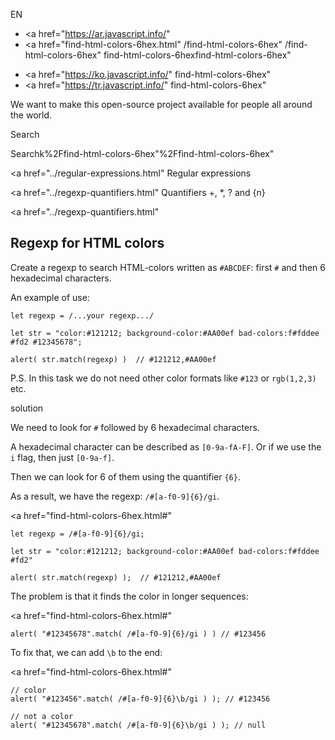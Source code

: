 EN

-   <a href="https://ar.javascript.info/"
-   <a href="find-html-colors-6hex.html"
    /find-html-colors-6hex"
    /find-html-colors-6hex"
    find-html-colors-6hexfind-html-colors-6hex"

<!-- -->

-   <a href="https://ko.javascript.info/"
    find-html-colors-6hex"
-   <a href="https://tr.javascript.info/"
    find-html-colors-6hex"

We want to make this open-source project available for people all around the world.

Search

Searchk%2Ffind-html-colors-6hex"%2Ffind-html-colors-6hex" </a>

<a href="../regular-expressions.html" Regular expressions</span></a>

<a href="../regexp-quantifiers.html" Quantifiers +, \*, ? and {n}</span></a>

<a href="../regexp-quantifiers.html"

## Regexp for HTML colors

Create a regexp to search HTML-colors written as `#ABCDEF`: first `#` and then 6 hexadecimal characters.

An example of use:

    let regexp = /...your regexp.../

    let str = "color:#121212; background-color:#AA00ef bad-colors:f#fddee #fd2 #12345678";

    alert( str.match(regexp) )  // #121212,#AA00ef

P.S. In this task we do not need other color formats like `#123` or `rgb(1,2,3)` etc.

solution

We need to look for `#` followed by 6 hexadecimal characters.

A hexadecimal character can be described as `[0-9a-fA-F]`. Or if we use the `i` flag, then just `[0-9a-f]`.

Then we can look for 6 of them using the quantifier `{6}`.

As a result, we have the regexp: `/#[a-f0-9]{6}/gi`.

<a href="find-html-colors-6hex.html#"
<a href="find-html-colors-6hex.html#" class="toolbar__button toolbar__button_edit" title="open in sandbox"></a>

    let regexp = /#[a-f0-9]{6}/gi;

    let str = "color:#121212; background-color:#AA00ef bad-colors:f#fddee #fd2"

    alert( str.match(regexp) );  // #121212,#AA00ef

The problem is that it finds the color in longer sequences:

<a href="find-html-colors-6hex.html#"
<a href="find-html-colors-6hex.html#" class="toolbar__button toolbar__button_edit" title="open in sandbox"></a>

    alert( "#12345678".match( /#[a-f0-9]{6}/gi ) ) // #123456

To fix that, we can add `\b` to the end:

<a href="find-html-colors-6hex.html#"
<a href="find-html-colors-6hex.html#" class="toolbar__button toolbar__button_edit" title="open in sandbox"></a>

    // color
    alert( "#123456".match( /#[a-f0-9]{6}\b/gi ) ); // #123456

    // not a color
    alert( "#12345678".match( /#[a-f0-9]{6}\b/gi ) ); // null
